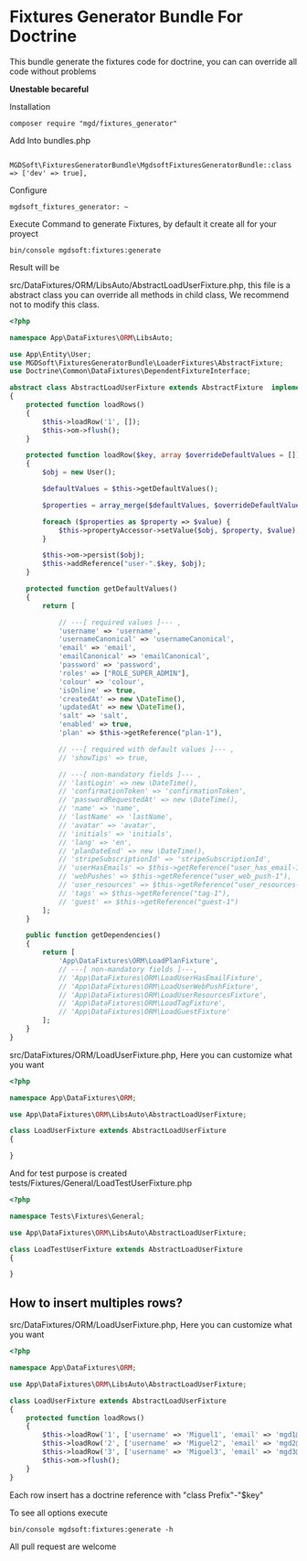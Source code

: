 Fixtures Generator Bundle For Doctrine
==================================

This bundle generate the fixtures code for doctrine, you can can override all code without problems 

**Unestable becareful**

Installation

``` 
composer require "mgd/fixtures_generator"
```

Add Into bundles.php
```
    MGDSoft\FixturesGeneratorBundle\MgdsoftFixturesGeneratorBundle::class => ['dev' => true],
```

Configure

```
mgdsoft_fixtures_generator: ~
```

Execute Command to generate Fixtures, by default it create all for your proyect

```
bin/console mgdsoft:fixtures:generate
```

Result will be

src/DataFixtures/ORM/LibsAuto/AbstractLoadUserFixture.php, this file is a abstract class you can override all methods in child class, We recommend not to modify this class.  
```php
<?php

namespace App\DataFixtures\ORM\LibsAuto;

use App\Entity\User;
use MGDSoft\FixturesGeneratorBundle\LoaderFixtures\AbstractFixture;
use Doctrine\Common\DataFixtures\DependentFixtureInterface;

abstract class AbstractLoadUserFixture extends AbstractFixture  implements DependentFixtureInterface
{
    protected function loadRows()
    {
        $this->loadRow('1', []);
        $this->om->flush();
    }

    protected function loadRow($key, array $overrideDefaultValues = [])
    {
        $obj = new User();

        $defaultValues = $this->getDefaultValues();

        $properties = array_merge($defaultValues, $overrideDefaultValues);

        foreach ($properties as $property => $value) {
            $this->propertyAccessor->setValue($obj, $property, $value);
        }

        $this->om->persist($obj);
        $this->addReference("user-".$key, $obj);
    }

    protected function getDefaultValues()
    {
        return [

            // ---[ required values ]--- ,
            'username' => 'username',
            'usernameCanonical' => 'usernameCanonical',
            'email' => 'email',
            'emailCanonical' => 'emailCanonical',
            'password' => 'password',
            'roles' => ["ROLE_SUPER_ADMIN"],
            'colour' => 'colour',
            'isOnline' => true,
            'createdAt' => new \DateTime(),
            'updatedAt' => new \DateTime(),
            'salt' => 'salt',
            'enabled' => true,
            'plan' => $this->getReference("plan-1"),

            // ---[ required with default values ]--- ,
            // 'showTips' => true,

            // ---[ non-mandatory fields ]--- ,
            // 'lastLogin' => new \DateTime(),
            // 'confirmationToken' => 'confirmationToken',
            // 'passwordRequestedAt' => new \DateTime(),
            // 'name' => 'name',
            // 'lastName' => 'lastName',
            // 'avatar' => 'avatar',
            // 'initials' => 'initials',
            // 'lang' => 'en',
            // 'planDateEnd' => new \DateTime(),
            // 'stripeSubscriptionId' => 'stripeSubscriptionId',
            // 'userHasEmails' => $this->getReference("user_has_email-1"),
            // 'webPushes' => $this->getReference("user_web_push-1"),
            // 'user_resources' => $this->getReference("user_resources-1"),
            // 'tags' => $this->getReference("tag-1"),
            // 'guest' => $this->getReference("guest-1")
        ];
    }

    public function getDependencies()
    {
        return [
            'App\DataFixtures\ORM\LoadPlanFixture',
            // ---[ non-mandatory fields ]---,
            // 'App\DataFixtures\ORM\LoadUserHasEmailFixture',
            // 'App\DataFixtures\ORM\LoadUserWebPushFixture',
            // 'App\DataFixtures\ORM\LoadUserResourcesFixture',
            // 'App\DataFixtures\ORM\LoadTagFixture',
            // 'App\DataFixtures\ORM\LoadGuestFixture'
        ];
    }
}
```

src/DataFixtures/ORM/LoadUserFixture.php, Here you can customize what you want
```php
<?php

namespace App\DataFixtures\ORM;

use App\DataFixtures\ORM\LibsAuto\AbstractLoadUserFixture;

class LoadUserFixture extends AbstractLoadUserFixture
{

}
```

And for test purpose is created tests/Fixtures/General/LoadTestUserFixture.php

```php
<?php

namespace Tests\Fixtures\General;

use App\DataFixtures\ORM\LibsAuto\AbstractLoadUserFixture;

class LoadTestUserFixture extends AbstractLoadUserFixture
{

}
```

How to insert multiples rows?
-----------------------------

src/DataFixtures/ORM/LoadUserFixture.php, Here you can customize what you want
```php
<?php

namespace App\DataFixtures\ORM;

use App\DataFixtures\ORM\LibsAuto\AbstractLoadUserFixture;

class LoadUserFixture extends AbstractLoadUserFixture
{
    protected function loadRows()
    {
        $this->loadRow('1', ['username' => 'Miguel1', 'email' => 'mgd1@mgdsoftware.com']);
        $this->loadRow('2', ['username' => 'Miguel2', 'email' => 'mgd2@mgdsoftware.com']);
        $this->loadRow('3', ['username' => 'Miguel3', 'email' => 'mgd3@mgdsoftware.com']);
        $this->om->flush();
    }
}
```

Each row insert has a doctrine reference with "class Prefix"-"$key"


To see all options execute

```
bin/console mgdsoft:fixtures:generate -h 
```


All pull request are welcome
